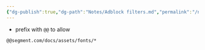 ```yaml
---
{"dg-publish":true,"dg-path":"Notes/Adblock filters.md","permalink":"/notes/adblock-filters/"}
---
```



- prefix with `@@` to allow

```
@@segment.com/docs/assets/fonts/*
```
